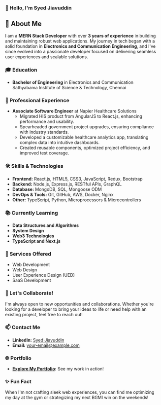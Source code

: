 ### 👋 Hello, I'm Syed Jiavuddin 

<!-- <img src="./paeqrn1p1qv81.jpg" alt="Profile Image" width="100" height="100" style="position: border-radius: 50%;"> -->

<!-- ![GitHub Profile Banner](./paeqrn1p1qv81.jpg) Optional: Add a banner image -->

## 🚀 About Me
I am a **MERN Stack Developer** with over **3 years of experience** in building and maintaining robust web applications. My journey in tech began with a solid foundation in **Electronics and Communication Engineering**, and I've since evolved into a passionate developer focused on delivering seamless user experiences and scalable solutions.

### 🎓 Education
- **Bachelor of Engineering** in Electronics and Communication  
  Sathyabama Institute of Science & Technology, Chennai

### 💼 Professional Experience
- **Associate Software Engineer** at Napier Healthcare Solutions  
  - Migrated HIS product from AngularJS to React.js, enhancing performance and usability.
  - Spearheaded government project upgrades, ensuring compliance with industry standards.
  - Developed a customizable healthcare analytics app, translating complex data into intuitive dashboards.
  - Created reusable components, optimized project efficiency, and improved test coverage.

### 🛠 Skills & Technologies
- **Frontend:** React.js, HTML5, CSS3, JavaScript, Redux, Bootstrap
- **Backend:** Node.js, Express.js, RESTful APIs, GraphQL
- **Database:** MongoDB, SQL, Mongoose ODM
- **DevOps & Tools:** Git, GitHub, AWS, Docker, Nginx
- **Other:** TypeScript, Python, Microprocessors & Microcontrollers

### 📚 Currently Learning
- **Data Structures and Algorithms**  
- **System Design**  
- **Web3 Technologies**  
- **TypeScript and Next.js**

### 🌟 Services Offered
- Web Development  
- Web Design  
- User Experience Design (UED)  
- SaaS Development
<!-- 
### 📈 Featured Projects
- **[Healthcare Analytics Dashboard](https://github.com/your-repo-link):** Customizable data dashboards for healthcare metrics.
- **[Business Acquisition Platform](https://github.com/your-repo-link):** Streamlined platform for buyers, sellers, and professionals.
-->

### 🤝 Let's Collaborate!
I'm always open to new opportunities and collaborations. Whether you're looking for a developer to bring your ideas to life or need help with an existing project, feel free to reach out!

### 📫 Contact Me
- **LinkedIn:** [Syed Jiavuddin](https://www.linkedin.com/in/jiavuddin-syed)
- **Email:** [your-email@example.com](mailto:syed.jiavuddin99@gmail.com)

### 🌐 Portfolio
- **[Explore My Portfolio](https://jiavuddin-syed.vercel.app/):** See my work in action!

### ✨ Fun Fact
When I'm not crafting sleek web experiences, you can find me optimizing my day at the gym or strategizing my next BGMI win on the weekends!
